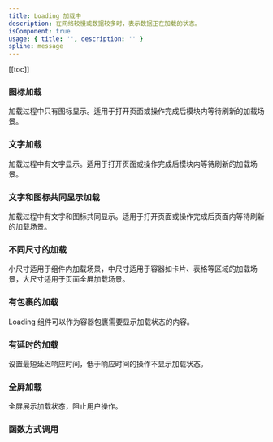 ```yaml
---
title: Loading 加载中
description: 在网络较慢或数据较多时，表示数据正在加载的状态。
isComponent: true
usage: { title: '', description: '' }
spline: message
---
```


[[toc]]

<script>
import Usage from "../DocUsage.svelte"
</script>

<Usage></Usage>

### 图标加载

加载过程中只有图标显示。适用于打开页面或操作完成后模块内等待刷新的加载场景。

### 文字加载

加载过程中有文字显示。适用于打开页面或操作完成后模块内等待刷新的加载场景。

### 文字和图标共同显示加载

加载过程中有文字和图标共同显示。适用于打开页面或操作完成后页面内等待刷新的加载场景。

### 不同尺寸的加载

小尺寸适用于组件内加载场景，中尺寸适用于容器如卡片、表格等区域的加载场景，大尺寸适用于页面全屏加载场景。

### 有包裹的加载

Loading 组件可以作为容器包裹需要显示加载状态的内容。

### 有延时的加载

设置最短延迟响应时间，低于响应时间的操作不显示加载状态。

### 全屏加载

全屏展示加载状态，阻止用户操作。

### 函数方式调用

